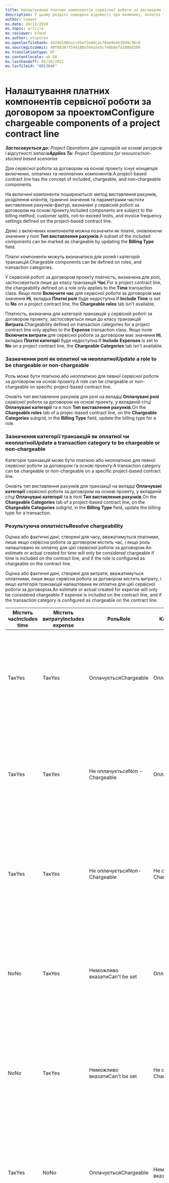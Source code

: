 ```yaml
---
title: Налаштування платних компонентів сервісної роботи за договором за проектом
description: У цьому розділі наведено відомості про включені, оплатні та неоплатні компоненти у сервісних роботах за договором.
author: rumant
ms.date: 10/12/2020
ms.topic: article
ms.reviewer: kfend
ms.author: stsporen
ms.openlocfilehash: d42dd180dacc45e72eddcac70ae9ede38d4c36c6
ms.sourcegitcommit: 40f68387f594180af64a5e5c748b6efa188bd300
ms.translationtype: HT
ms.contentlocale: uk-UA
ms.lasthandoff: 05/10/2021
ms.locfileid: "6013646"
---
```

# <a name="configure-chargeable-components-of-a-project-contract-line"></a><span data-ttu-id="cd5a7-103">Налаштування платних компонентів сервісної роботи за договором за проектом</span><span class="sxs-lookup"><span data-stu-id="cd5a7-103">Configure chargeable components of a project contract line</span></span>

<span data-ttu-id="cd5a7-104">_**Застосовується до:** Project Operations для сценаріїв на основі ресурсів і відсутності запасів_</span><span class="sxs-lookup"><span data-stu-id="cd5a7-104">_**Applies To:** Project Operations for resource/non-stocked based scenarios_</span></span>

<span data-ttu-id="cd5a7-105">Для сервісної роботи за договором на основі проекту існує концепція включених, оплатних та неоплатних компонентів.</span><span class="sxs-lookup"><span data-stu-id="cd5a7-105">A project-based contract line has the concept of included, chargeable, and non-chargeable components.</span></span>

<span data-ttu-id="cd5a7-106">На включені компоненти поширюються: метод виставлення рахунків, розділення клієнтів, граничні значення та параметрами частоти виставлення рахунків-фактур, визначені у сервісній роботі за договором на основі проекту.</span><span class="sxs-lookup"><span data-stu-id="cd5a7-106">Included components are subject to the billing method, customer splits, not-to-exceed limits, and invoice frequency settings defined on the project-based contract line.</span></span>

<span data-ttu-id="cd5a7-107">Деякі з включених компонентів можна позначити як платні, оновлюючи значення у полі **Тип виставлення рахунків**.</span><span class="sxs-lookup"><span data-stu-id="cd5a7-107">A subset of the included components can be marked as chargeable by updating the **Billing Type** field.</span></span>

<span data-ttu-id="cd5a7-108">Платні компоненти можуть визначатися для ролей і категорій транзакцій.</span><span class="sxs-lookup"><span data-stu-id="cd5a7-108">Chargeable components can be defined on roles, and transaction categories.</span></span>

<span data-ttu-id="cd5a7-109">У сервісній роботі за договором проекту платність, визначена для ролі, застосовується лише до класу транзакцій **Час**.</span><span class="sxs-lookup"><span data-stu-id="cd5a7-109">For a project contract line, the chargeability defined on a role only applies to the **Time** transaction class.</span></span> <span data-ttu-id="cd5a7-110">Якщо поле **Включити час** для сервісної роботи за договором має значення **Ні**, вкладка **Платні ролі** буде недоступна.</span><span class="sxs-lookup"><span data-stu-id="cd5a7-110">If **Include Time** is set to **No** on a project contract line, the **Chargeable roles** tab isn't available.</span></span>

<span data-ttu-id="cd5a7-111">Платність, визначена для категорій транзакцій у сервісній роботі за договором проекту, застосовується лише до класу транзакцій **Витрата**.</span><span class="sxs-lookup"><span data-stu-id="cd5a7-111">Chargeability defined on transaction categories for a project contract line only applies to the **Expense** transaction class.</span></span> <span data-ttu-id="cd5a7-112">Якщо поле **Включити витрати** для сервісної роботи за договором має значення **Ні**, вкладка **Платні категорії** буде недоступна.</span><span class="sxs-lookup"><span data-stu-id="cd5a7-112">If **Include Expenses** is set to **No** on a project contract line, the **Chargeable Categories** tab isn't available.</span></span>

### <a name="update-a-role-to-be-chargeable-or-non-chargeable"></a><span data-ttu-id="cd5a7-113">Зазначення ролі як оплатної чи неоплатної</span><span class="sxs-lookup"><span data-stu-id="cd5a7-113">Update a role to be chargeable or non-chargeable</span></span>

<span data-ttu-id="cd5a7-114">Роль може бути платною або неоплатною для певної сервісної роботи за договором на основі проекту.</span><span class="sxs-lookup"><span data-stu-id="cd5a7-114">A role can be chargeable or non-chargeable on specific project-based contract line.</span></span>

<span data-ttu-id="cd5a7-115">Оновіть тип виставлення рахунків для ролі на вкладці **Оплачувані ролі** сервісної роботи за договором на основі проекту, у вкладеній сітці **Оплачувані категорії** та в полі **Тип виставлення рахунків**.</span><span class="sxs-lookup"><span data-stu-id="cd5a7-115">On the **Chargeable roles** tab of a projec-based contract line, on the **Chargeable Categories** subgrid, in the **Billing Type** field, update the billing type for a role.</span></span>

### <a name="update-a-transaction-category-to-be-chargeable-or-non-chargeable"></a><span data-ttu-id="cd5a7-116">Зазначення категорії транзакцій як оплатної чи неоплатної</span><span class="sxs-lookup"><span data-stu-id="cd5a7-116">Update a transaction category to be chargeable or non-chargeable</span></span>

<span data-ttu-id="cd5a7-117">Категорія транзакцій може бути платною або неоплатною для певної сервісної роботи за договором га основі проекту.</span><span class="sxs-lookup"><span data-stu-id="cd5a7-117">A transaction category can be chargeable or non-chargeable on a specific project-based contract line.</span></span>

<span data-ttu-id="cd5a7-118">Оновіть тип виставлення рахунків для транзакції на вкладці **Оплачувані категорії** сервісної роботи за договором на основі проекту, у вкладеній сітці **Оплачувані категорії** та в полі **Тип виставлення рахунків**.</span><span class="sxs-lookup"><span data-stu-id="cd5a7-118">On the **Chargeable Categories** tab of a project-based contract line, on the **Chargeable Categories** subgrid, in the **Billing Type** field, update the billing type for a transaction.</span></span>

### <a name="resolve-chargeability"></a><span data-ttu-id="cd5a7-119">Результуюча оплатність</span><span class="sxs-lookup"><span data-stu-id="cd5a7-119">Resolve chargeability</span></span>

<span data-ttu-id="cd5a7-120">Оцінка або фактичні дані, створені для часу, вважатимуться платними, лише якщо сервісна робота за договором містить час, і якщо роль налаштовано як оплатну для цієї сервісної роботи за договором.</span><span class="sxs-lookup"><span data-stu-id="cd5a7-120">An estimate or actual created for time will only be considered chargeable if time is included on the contract line, and if the role is configured as chargeable on the contract line.</span></span>

<span data-ttu-id="cd5a7-121">Оцінка або фактичні дані, створені для витрати, вважатимуться оплатними, лише якщо сервісна робота за договором містить витрату, і якщо категорія транзакцій налаштована як оплатна для цієї сервісної роботи за договором.</span><span class="sxs-lookup"><span data-stu-id="cd5a7-121">An estimate or actual created for expense will only be considered chargeable if expense is included on the contract line, and if the transaction category is configured as chargeable on the contract line.</span></span>

| <span data-ttu-id="cd5a7-122">Містить час</span><span class="sxs-lookup"><span data-stu-id="cd5a7-122">Includes time</span></span> | <span data-ttu-id="cd5a7-123">Містить витрату</span><span class="sxs-lookup"><span data-stu-id="cd5a7-123">Includes expense</span></span> | <span data-ttu-id="cd5a7-124">Роль</span><span class="sxs-lookup"><span data-stu-id="cd5a7-124">Role</span></span> | <span data-ttu-id="cd5a7-125">Категорія</span><span class="sxs-lookup"><span data-stu-id="cd5a7-125">Category</span></span> | <span data-ttu-id="cd5a7-126">Завдання</span><span class="sxs-lookup"><span data-stu-id="cd5a7-126">Task</span></span> |
| --- | --- | --- | --- | --- |
| <span data-ttu-id="cd5a7-127">Так</span><span class="sxs-lookup"><span data-stu-id="cd5a7-127">Yes</span></span> | <span data-ttu-id="cd5a7-128">Так</span><span class="sxs-lookup"><span data-stu-id="cd5a7-128">Yes</span></span> | <span data-ttu-id="cd5a7-129">Оплачується</span><span class="sxs-lookup"><span data-stu-id="cd5a7-129">Chargeable</span></span> | <span data-ttu-id="cd5a7-130">Оплачується</span><span class="sxs-lookup"><span data-stu-id="cd5a7-130">Chargeable</span></span> | <span data-ttu-id="cd5a7-131">Виставлення рахунків за фактичними даними часу: оплачується</span><span class="sxs-lookup"><span data-stu-id="cd5a7-131">Billing on a time actual: Chargeable</span></span> </br><span data-ttu-id="cd5a7-132">Тип виставлення рахунків за фактичними даними витрати: оплачується</span><span class="sxs-lookup"><span data-stu-id="cd5a7-132">Billing type on an expense actual: Chargeable</span></span> |
| <span data-ttu-id="cd5a7-133">Так</span><span class="sxs-lookup"><span data-stu-id="cd5a7-133">Yes</span></span> | <span data-ttu-id="cd5a7-134">Так</span><span class="sxs-lookup"><span data-stu-id="cd5a7-134">Yes</span></span> | <span data-ttu-id="cd5a7-135">Не оплачується</span><span class="sxs-lookup"><span data-stu-id="cd5a7-135">Non - Chargeable</span></span> | <span data-ttu-id="cd5a7-136">Оплачується</span><span class="sxs-lookup"><span data-stu-id="cd5a7-136">Chargeable</span></span> | <span data-ttu-id="cd5a7-137">Виставлення рахунків за фактичними даними часу: не оплачується</span><span class="sxs-lookup"><span data-stu-id="cd5a7-137">Billing on a time actual: Non-Chargeable</span></span> </br><span data-ttu-id="cd5a7-138">Тип виставлення рахунків за фактичними даними витрати: оплачується</span><span class="sxs-lookup"><span data-stu-id="cd5a7-138">Billing type on an expense actual: Chargeable</span></span> |
| <span data-ttu-id="cd5a7-139">Так</span><span class="sxs-lookup"><span data-stu-id="cd5a7-139">Yes</span></span> | <span data-ttu-id="cd5a7-140">Так</span><span class="sxs-lookup"><span data-stu-id="cd5a7-140">Yes</span></span> | <span data-ttu-id="cd5a7-141">Не оплачується</span><span class="sxs-lookup"><span data-stu-id="cd5a7-141">Non-Chargeable</span></span> | <span data-ttu-id="cd5a7-142">Не оплачується</span><span class="sxs-lookup"><span data-stu-id="cd5a7-142">Non-Chargeable</span></span> | <span data-ttu-id="cd5a7-143">Виставлення рахунків за фактичними даними часу: не оплачується</span><span class="sxs-lookup"><span data-stu-id="cd5a7-143">Billing on a time actual: Non-Chargeable</span></span> </br><span data-ttu-id="cd5a7-144">Тип виставлення рахунків за фактичними даними витрати: не оплачується</span><span class="sxs-lookup"><span data-stu-id="cd5a7-144">Billing type on an expense actual: Non-Chargeable</span></span> |
| <span data-ttu-id="cd5a7-145">No</span><span class="sxs-lookup"><span data-stu-id="cd5a7-145">No</span></span> | <span data-ttu-id="cd5a7-146">Так</span><span class="sxs-lookup"><span data-stu-id="cd5a7-146">Yes</span></span> | <span data-ttu-id="cd5a7-147">Неможливо вказати</span><span class="sxs-lookup"><span data-stu-id="cd5a7-147">Can't be set</span></span> | <span data-ttu-id="cd5a7-148">Оплачується</span><span class="sxs-lookup"><span data-stu-id="cd5a7-148">Chargeable</span></span> | <span data-ttu-id="cd5a7-149">Виставлення рахунків за фактичними даними часу: недоступно</span><span class="sxs-lookup"><span data-stu-id="cd5a7-149">Billing on a time actual: Not available</span></span> </br><span data-ttu-id="cd5a7-150">Тип виставлення рахунків за фактичними даними витрати: оплачується</span><span class="sxs-lookup"><span data-stu-id="cd5a7-150">Billing type on an expense actual:Chargeable</span></span> |
| <span data-ttu-id="cd5a7-151">No</span><span class="sxs-lookup"><span data-stu-id="cd5a7-151">No</span></span> | <span data-ttu-id="cd5a7-152">Так</span><span class="sxs-lookup"><span data-stu-id="cd5a7-152">Yes</span></span> | <span data-ttu-id="cd5a7-153">Неможливо вказати</span><span class="sxs-lookup"><span data-stu-id="cd5a7-153">Can't be set</span></span> | <span data-ttu-id="cd5a7-154">Не оплачується</span><span class="sxs-lookup"><span data-stu-id="cd5a7-154">Non-Chargeable</span></span> | <span data-ttu-id="cd5a7-155">Виставлення рахунків за фактичними даними часу: недоступно</span><span class="sxs-lookup"><span data-stu-id="cd5a7-155">Billing on a time actual: Not available</span></span> </br><span data-ttu-id="cd5a7-156">Тип виставлення рахунків за фактичними даними витрати: не оплачується</span><span class="sxs-lookup"><span data-stu-id="cd5a7-156">Billing type on an expense actual: Non-chargeable</span></span> |
| <span data-ttu-id="cd5a7-157">Так</span><span class="sxs-lookup"><span data-stu-id="cd5a7-157">Yes</span></span> | <span data-ttu-id="cd5a7-158">No</span><span class="sxs-lookup"><span data-stu-id="cd5a7-158">No</span></span> | <span data-ttu-id="cd5a7-159">Оплачується</span><span class="sxs-lookup"><span data-stu-id="cd5a7-159">Chargeable</span></span> | <span data-ttu-id="cd5a7-160">Неможливо вказати</span><span class="sxs-lookup"><span data-stu-id="cd5a7-160">Can't be set</span></span> | <span data-ttu-id="cd5a7-161">Виставлення рахунків за фактичними даними часу: оплачується</span><span class="sxs-lookup"><span data-stu-id="cd5a7-161">Billing on a time actual: Chargeable</span></span> </br><span data-ttu-id="cd5a7-162">Тип виставлення рахунків за фактичними даними витрати: недоступно</span><span class="sxs-lookup"><span data-stu-id="cd5a7-162">Billing type on an expense actual: Not available</span></span> |
| <span data-ttu-id="cd5a7-163">Так</span><span class="sxs-lookup"><span data-stu-id="cd5a7-163">Yes</span></span> | <span data-ttu-id="cd5a7-164">No</span><span class="sxs-lookup"><span data-stu-id="cd5a7-164">No</span></span> | <span data-ttu-id="cd5a7-165">Не оплачується</span><span class="sxs-lookup"><span data-stu-id="cd5a7-165">Non-Chargeable</span></span> | <span data-ttu-id="cd5a7-166">Неможливо вказати</span><span class="sxs-lookup"><span data-stu-id="cd5a7-166">Can't be set</span></span> | <span data-ttu-id="cd5a7-167">Виставлення рахунків за фактичними даними часу: не оплачується</span><span class="sxs-lookup"><span data-stu-id="cd5a7-167">Billing on a time actual: Non-chargeable</span></span> </br> <span data-ttu-id="cd5a7-168">Тип виставлення рахунків за фактичними даними витрати: недоступно</span><span class="sxs-lookup"><span data-stu-id="cd5a7-168">Billing type on an expense actual: Not available</span></span> |


[!INCLUDE[footer-include](../includes/footer-banner.md)]
